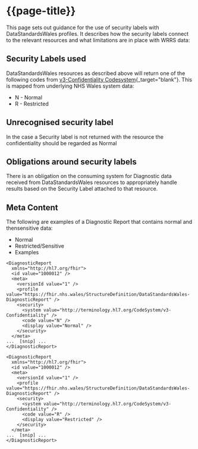 # {{page-title}}

This page sets out guidance for the use of security labels with DataStandardsWales profiles. It describes how the security labels connect to the relevant resources and what limitations are in place with WRRS data:

## Security Labels used
DataStandardsWales resources as described above will return one of the following codes from [v3-Confidentiality Codesystem](http://terminology.hl7.org/CodeSystem/v3-Confidentiality){_target="blank"}. This is mapped from underlying NHS Wales system data:

- N - Normal
- R - Restricted

## Unrecognised security label
In the case a Security label is not returned with the resource the confidentiality should be regarded as Normal

## Obligations around security labels
There is an obligation on the consuming system for Diagnostic data received from DataStandardsWales resources to appropriately handle results based on the Security Label attached to that resource.

## Meta Content

The following are examples of a Diagnostic Report that contains normal and thensensitive data:

<div class="tab-wrap">
  <ul class="tab-head">
    <li class="tablink tab-active" onclick="openCity(this,'tabsnap')" data-target="tabsnap">
      Normal
    </li>
    <li class="tablink" onclick="openCity(this,'tabdiff')" data-target="tabdiff">
      Restricted/Sensitive
    </li>
    <li class="tablink" onclick="openCity(this,'tabeg')" data-target="tabeg">
      Examples
    </li>    
  </ul>
  <div class="tab-main">
    <div id="tabsnap" class="tabcontent active">   

    <DiagnosticReport
      xmlns="http://hl7.org/fhir">
      <id value="1000012" />
      <meta>
        <versionId value="1" />
        <profile value="https://fhir.nhs.wales/StructureDefinition/DataStandardsWales-DiagnosticReport" />
        <security>
          <system value="http://terminology.hl7.org/CodeSystem/v3-Confidentiality" />
          <code value="N" />
          <display value="Normal" />
        </security>
      </meta>
    ...  [snip] ...
    </DiagnosticReport>

  </div>

  <div id="tabdiff" class="tabcontent">

    <DiagnosticReport
      xmlns="http://hl7.org/fhir">
      <id value="1000012" />
      <meta>
        <versionId value="1" />
        <profile value="https://fhir.nhs.wales/StructureDefinition/DataStandardsWales-DiagnosticReport" />
        <security>
          <system value="http://terminology.hl7.org/CodeSystem/v3-Confidentiality" />
          <code value="R" />
          <display value="Restricted" />
        </security>
      </meta>
    ...  [snip] ...
    </DiagnosticReport>

  </div>
</div>

